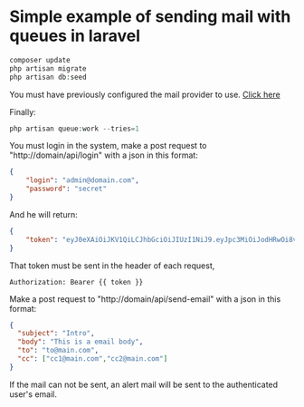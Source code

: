 Simple example of sending mail with queues in laravel
=================
```php
composer update
php artisan migrate
php artisan db:seed
```
You must have previously configured the mail provider to use. [Click here]( https://laravel.com/docs/5.5/mail#previewing-mailables-in-the-browser )

Finally:

```php
php artisan queue:work --tries=1
```

You must login in the system, make a post request to "http://domain/api/login" with a json in this format:

```json
{
	"login": "admin@domain.com",
	"password": "secret"
}
```

And he will return:

```json
{
    "token": "eyJ0eXAiOiJKV1QiLCJhbGciOiJIUzI1NiJ9.eyJpc3MiOiJodHRwOi8vbG9jYWxob3N0OjgwMDAvYXBpL2xvZ2luIiwiaWF0IjoxNTE0NDgzNTQ3LCJleHAiOjE1MTQ0ODcxNDcsIm5iZiI6MTUxNDQ4MzU0NywianRpIjoiUFJNeUczbVFtVzN6T1g3dSIsInN1YiI6MSwicHJ2IjoiODdlMGFmMWVmOWZkMTU4MTJmZGVjOTcxNTNhMTRlMGIwNDc1NDZhYSJ9.K6HK6jqBeE3M2t__BLMezjkuGeKR4MUHD8XYXu4nyU8"
}
```

That token must be sent in the header of each request, 

```text
Authorization: Bearer {{ token }}
```

Make a post request to "http://domain/api/send-email" with a json in this format:

```json
{
  "subject": "Intro",
  "body": "This is a email body",
  "to": "to@main.com",
  "cc": ["cc1@main.com","cc2@main.com"]
}
```

If the mail can not be sent, an alert mail will be sent to the authenticated user's email.